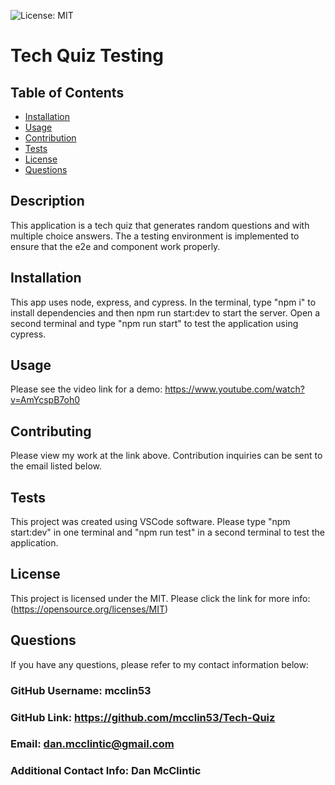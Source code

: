 
  ![License: MIT](https://img.shields.io/badge/License-MIT-yellow.svg)
  # Tech Quiz Testing
 
  ## Table of Contents

  - [Installation](#installation)
  - [Usage](#usage)
  - [Contribution](#contributing)
  - [Tests](#tests)
  - [License](#license)
  - [Questions](#questions)
  ## Description
This application is a tech quiz that generates random questions and with multiple choice answers. The a testing environment is implemented to ensure that the e2e and component work properly.

  ## Installation
This app uses node, express, and cypress. In the terminal, type "npm i" to install dependencies and then npm run start:dev to start the server. Open a second terminal and type "npm run start" to test the application using cypress.

  ## Usage
Please see the video link for a demo: https://www.youtube.com/watch?v=AmYcspB7oh0

  ## Contributing
Please view my work at the link above. Contribution inquiries can be sent to the email listed below.

  ## Tests
This project was created using VSCode software. Please type "npm start:dev" in one terminal and "npm run test" in a second terminal to test the application.

  ## License
This project is licensed under the MIT.
      Please click the link for more info: (https://opensource.org/licenses/MIT)

  ## Questions

  If you have any questions, please refer to my contact information below:

  ### GitHub Username: mcclin53

  ### GitHub Link: https://github.com/mcclin53/Tech-Quiz

  ### Email: dan.mcclintic@gmail.com

  ### Additional Contact Info: Dan McClintic